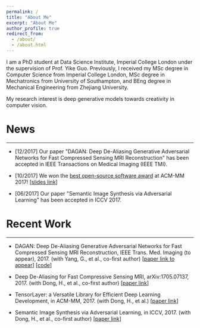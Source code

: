 ```yaml
---
permalink: /
title: "About Me"
excerpt: "About Me"
author_profile: true
redirect_from: 
  - /about/
  - /about.html
---
```

I am a PhD student at Data Science Institute, Imperial College London under the supervision of Prof. Yike Guo. Previously, I received my MSc degree in Computer Science from Imperial College London, MSc degree in Mechatronics from University of Southampton, and BEng degree in Mechanical Engineering from Zhejiang University.

My research interest is deep generative models towards creativity in computer vision.

# News
***
- [12/2017] Our paper "DAGAN: Deep De-Aliasing Generative Adversarial Networks for Fast Compressed Sensing MRI Reconstruction" has been accepted in IEEE Transactions on Medical Imaging (IEEE TMI).

- [10/2017] We won the [best open-source software award](http://www.acmmm.org/2017/mm-2017-awardees/) at ACM-MM 2017! [[slides link](https://github.com/shorxp/tensorlayer-chinese/blob/master/docs/TensorLayer%20ACM%20MM.pdf)]

- [06/2017] Our paper "Semantic Image Synthesis via Adversarial Learning" has been accepted in ICCV 2017.

# Recent Work
***
- DAGAN: Deep De-Aliasing Generative Adversarial Networks for Fast Compressed Sensing MRI Reconstruction, IEEE Trans. Med. Imaging (to appear), 2017. (with Yang, G., et al., co-first author) [[paper link to appear]()] [[code](https://github.com/nebulaV/DAGAN)]

- Deep De-Aliasing for Fast Compressive Sensing MRI, arXiv:1705.07137, 2017. (with Dong, H., et al., co-first author) [[paper link](https://arxiv.org/abs/1705.07137)]

- TensorLayer: a Versatile Library for Efficient Deep Learning Development, in ACM-MM, 2017. (with Dong, H., et al.) [[paper link](https://arxiv.org/abs/1707.08551)]

- Semantic Image Synthesis via Adversarial Learning, in ICCV, 2017. (with Dong, H., et al., co-first author) [[paper link](http://openaccess.thecvf.com/content_ICCV_2017/papers/Dong_Semantic_Image_Synthesis_ICCV_2017_paper.pdf)]
